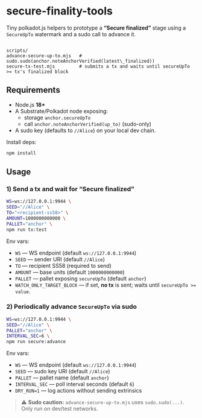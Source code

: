 # secure-finality-tools

Tiny polkadot.js helpers to prototype a **“Secure finalized”** stage using a
`SecureUpTo` watermark and a sudo call to advance it.

```

scripts/
advance-secure-up-to.mjs   # sudo.sudo(anchor.noteAnchorVerified(latest\_finalized))
secure-tx-test.mjs         # submits a tx and waits until secureUpTo >= tx's finalized block

````

## Requirements
- Node.js **18+**
- A Substrate/Polkadot node exposing:
  - storage `anchor.secureUpTo`
  - call `anchor.noteAnchorVerified(up_to)` (sudo-only)
- A sudo key (defaults to `//Alice`) on your local dev chain.

Install deps:
```bash
npm install
````

## Usage

### 1) Send a tx and wait for “Secure finalized”

```bash
WS=ws://127.0.0.1:9944 \
SEED="//Alice" \
TO="<recipient-ss58>" \
AMOUNT=1000000000000 \
PALLET="anchor" \
npm run tx:test
```

Env vars:

* `WS` — WS endpoint (default `ws://127.0.0.1:9944`)
* `SEED` — sender URI (default `//Alice`)
* `TO` — recipient SS58 (required to send)
* `AMOUNT` — base units (default `1000000000000`)
* `PALLET` — pallet exposing `secureUpTo` (default `anchor`)
* `WATCH_ONLY_TARGET_BLOCK` — if set, **no tx** is sent; waits until `secureUpTo >= value`.

### 2) Periodically advance `SecureUpTo` via sudo

```bash
WS=ws://127.0.0.1:9944 \
SEED="//Alice" \
PALLET="anchor" \
INTERVAL_SEC=6 \
npm run secure:advance
```

Env vars:

* `WS` — WS endpoint (default `ws://127.0.0.1:9944`)
* `SEED` — sudo key URI (default `//Alice`)
* `PALLET` — pallet name (default `anchor`)
* `INTERVAL_SEC` — poll interval seconds (default `6`)
* `DRY_RUN=1` — log actions without sending extrinsics

> ⚠️ **Sudo caution:** `advance-secure-up-to.mjs` uses `sudo.sudo(...)`. Only run on dev/test networks.
